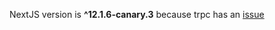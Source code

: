 NextJS version is **^12.1.6-canary.3** because trpc has an [issue](https://github.com/trpc/trpc/issues/1789)